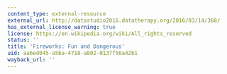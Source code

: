 ```yaml
---
content_type: external-resource
external_url: http://datastudio2016.datatherapy.org/2016/03/14/368/
has_external_license_warning: true
license: https://en.wikipedia.org/wiki/All_rights_reserved
status: ''
title: 'Fireworks: Fun and Dangerous'
uid: aa6ed045-a5ba-4718-a802-0137f50a42b1
wayback_url: ''
---
```

